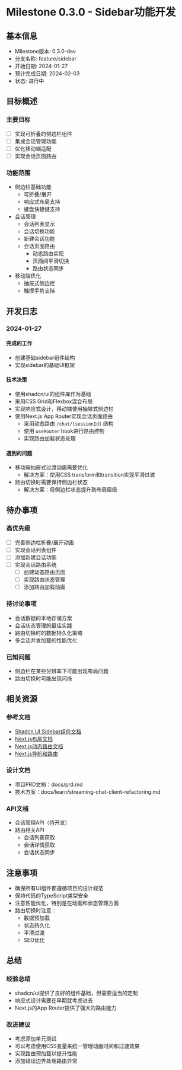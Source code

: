 # Milestone 0.3.0 - Sidebar功能开发

## 基本信息
- Milestone版本: 0.3.0-dev
- 分支名称: feature/sidebar
- 开始日期: 2024-01-27
- 预计完成日期: 2024-02-03
- 状态: 进行中

## 目标概述
### 主要目标
- [ ] 实现可折叠的侧边栏组件
- [ ] 集成会话管理功能
- [ ] 优化移动端适配
- [ ] 实现会话页面路由

### 功能范围
- 侧边栏基础功能
  - 可折叠/展开
  - 响应式布局支持
  - 键盘快捷键支持
- 会话管理
  - 会话列表显示
  - 会话切换功能
  - 新建会话功能
  - 会话页面路由
    - 动态路由实现
    - 页面间平滑切换
    - 路由状态同步
- 移动端优化
  - 抽屉式侧边栏
  - 触摸手势支持

## 开发日志
### 2024-01-27
#### 完成的工作
- 创建基础sidebar组件结构
- 实现sidebar的基础UI框架

#### 技术决策
- 使用shadcn/ui的组件库作为基础
- 采用CSS Grid和Flexbox混合布局
- 实现响应式设计，移动端使用抽屉式侧边栏
- 使用Next.js App Router实现会话页面路由
  - 采用动态路由 `/chat/[sessionId]` 结构
  - 使用 `useRouter` hook进行路由控制
  - 实现路由加载状态处理

#### 遇到的问题
- 移动端抽屉式过渡动画需要优化
  - 解决方案：使用CSS transform和transition实现平滑过渡
- 路由切换时需要保持侧边栏状态
  - 解决方案：将侧边栏状态提升到布局层级

## 待办事项
### 高优先级
- [ ] 完善侧边栏折叠/展开动画
- [ ] 实现会话列表组件
- [ ] 添加新建会话功能
- [ ] 实现会话路由系统
  - [ ] 创建动态路由页面
  - [ ] 实现路由状态管理
  - [ ] 添加路由加载动画

### 待讨论事项
- 会话数据的本地存储方案
- 会话状态管理的最佳实践
- 路由切换时的数据持久化策略
- 多会话并发加载的性能优化

### 已知问题
- 侧边栏在某些分辨率下可能出现布局问题
- 路由切换时可能出现闪烁

## 相关资源
### 参考文档
- [Shadcn UI Sidebar组件文档](https://ui.shadcn.com/)
- [Next.js布局文档](https://nextjs.org/docs/app/building-your-application/routing/pages-and-layouts)
- [Next.js动态路由文档](https://nextjs.org/docs/app/building-your-application/routing/dynamic-routes)
- [Next.js导航和路由](https://nextjs.org/docs/app/building-your-application/routing/linking-and-navigating)

### 设计文档
- 项目PRD文档：docs/prd.md
- 技术方案：docs/learn/streaming-chat-client-refactoring.md

### API文档
- 会话管理API（待开发）
- 路由相关API
  - 会话列表获取
  - 会话详情获取
  - 会话状态同步

## 注意事项
- 确保所有UI组件都遵循项目的设计规范
- 保持代码的TypeScript类型安全
- 注意性能优化，特别是在动画和状态管理方面
- 路由切换时注意：
  - 数据预加载
  - 状态持久化
  - 平滑过渡
  - SEO优化

## 总结
### 经验总结
- shadcn/ui提供了良好的组件基础，但需要适当的定制
- 响应式设计需要在早期就考虑进去
- Next.js的App Router提供了强大的路由能力

### 改进建议
- 考虑添加单元测试
- 可以考虑使用CSS变量来统一管理动画时间和过渡效果
- 实现路由预加载以提升性能
- 添加错误边界处理路由异常 